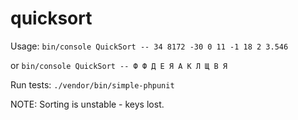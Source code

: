 quicksort
=========

Usage: `bin/console QuickSort -- 34 8172 -30 0 11 -1 18 2 3.546`
 
or 
`bin/console QuickSort -- Ф Ф Д Е Я А К Л Щ В Я`

Run tests: `./vendor/bin/simple-phpunit`

NOTE: Sorting is unstable - keys lost.